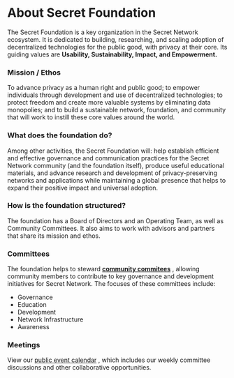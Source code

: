 <slim-column>

# About Secret Foundation


The Secret Foundation is a key organization in the Secret Network ecosystem. It is dedicated to building, researching, and scaling adoption of decentralized technologies for the public good, with privacy at their core. Its guiding values are **Usability, Sustainability, Impact, and Empowerment.**

###  Mission / Ethos

To advance privacy as a human right and public good; to empower individuals through development and use of decentralized technologies; to protect freedom and create more valuable systems by eliminating data monopolies; and to build a sustainable network, foundation, and community that will work to instill these core values around the world.

###  What does the foundation do?

Among other activities, the Secret Foundation will: help establish efficient and effective governance and communication practices for the Secret Network community (and the foundation itself), produce useful educational materials, and advance research and development of privacy-preserving networks and applications while maintaining a global presence that helps to expand their positive impact and universal adoption.

###  How is the foundation structured?

The foundation has a Board of Directors and an Operating Team, as well as Community Committees. It also aims to work with advisors and partners that share its mission and ethos.

###  Committees

The foundation helps to steward [**community commitees**](https://learn.scrt.network/committees.html) , allowing community members to contribute to key governance and development initiatives for Secret Network. The focuses of these committees include:

*   Governance
*   Education
*   Development
*   Network Infrastructure
*   Awareness

###  Meetings

View our [public event calendar](https://calendar.google.com/calendar?cidZW5pZ21hLmNvXzgwNXVja2VmcTBpcGZidmMxdmpmaHM2NGZnQGdyb3VwLmNhbGVuZGFyLmdvb2dsZS5jb20) , which includes our weekly committee discussions and other collaborative opportunities.



</slim-column>